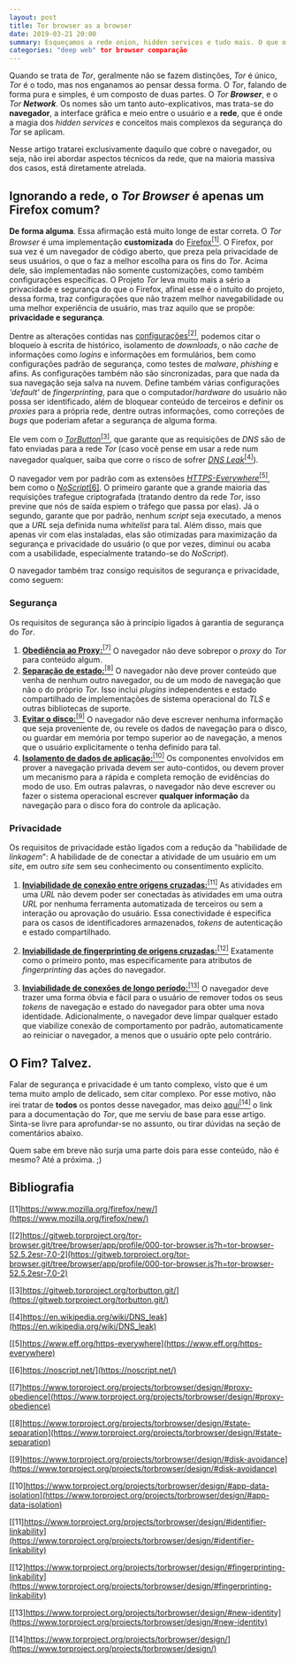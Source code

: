 ```yaml
---
layout: post
title: Tor browser as a browser
date: 2019-03-21 20:00
summary: Esqueçamos a rede onion, hidden services e tudo mais. O que o Tor pode fazer, como um navegador comum?
categories: "deep web" tor browser comparação
---
```


Quando se trata de *Tor*, geralmente não se fazem distinções, *Tor* é único, *Tor* é o todo, mas nos enganamos ao pensar dessa forma.
O *Tor*, falando de forma pura e simples, é um composto de duas partes. O _Tor_ _**Browser**_, e o _Tor **Network**_. Os nomes são um tanto auto-explicativos, mas trata-se do **navegador**, a interface gráfica e meio entre o usuário e a **rede**, que é onde a magia dos *hidden services* e conceitos mais complexos da segurança do *Tor* se aplicam.

Nesse artigo tratarei exclusivamente daquilo que cobre o navegador, ou seja, não irei abordar aspectos técnicos da rede, que na maioria massiva dos casos, está diretamente atrelada.

## Ignorando a rede, o *Tor Browser* é apenas um Firefox comum?

**De forma alguma**. Essa afirmação está muito longe de estar correta.
O *Tor Browser* é uma implementação **customizada** do [Firefox<sup>[1]](https://www.mozilla.org/firefox/new/)</sup>. O Firefox, por sua vez é um navegador de código aberto, que preza pela privacidade de seus usuários, o que o faz a melhor escolha para os fins do *Tor*.
Acima dele, são implementadas não somente customizações, como também configurações específicas. O Projeto *Tor* leva muito mais a sério a privacidade e segurança do que o Firefox, afinal esse é o intuito do projeto, dessa forma, traz configurações que não trazem melhor navegabilidade ou uma melhor experiência de usuário, mas traz aquilo que se propõe: **privacidade e segurança**.

Dentre as alterações contidas nas [configurações<sup>[2]</sup>](https://gitweb.torproject.org/tor-browser.git/tree/browser/app/profile/000-tor-browser.js?h=tor-browser-52.5.2esr-7.0-2), podemos citar o bloqueio à escrita de histórico, isolamento de *downloads*, o não *cache* de informações como *logins* e informações em formulários, bem como configurações padrão de segurança, como testes de *malware*, *phishing* e afins. As configurações também não são sincronizadas, para que nada da sua navegação seja salva na nuvem. Define também várias configurações *'default'* de *fingerprinting*, para que o computador/*hardware* do usuário não possa ser identificado, além de bloquear conteúdo de terceiros e definir os *proxies* para a própria rede, dentre outras informações, como correções de *bugs* que poderiam afetar a segurança de alguma forma.

Ele vem com o [*TorButton*<sup>[3]</sup>](https://gitweb.torproject.org/torbutton.git/), que garante que as requisições de *DNS* são de fato enviadas para a rede *Tor* (caso você pense em usar a rede num navegador qualquer, saiba que corre o risco de sofrer [*DNS Leak*<sup>[4]</sup>](https://en.wikipedia.org/wiki/DNS_leak)).

O navegador vem por padrão com as extensões [*HTTPS-Everywhere*<sup>[5]</sup>](https://www.eff.org/https-everywhere), bem como o [*NoScript*[6]](https://noscript.net/). O primeiro garante que a grande maioria das requisições trafegue criptografada (tratando dentro da rede *Tor*, isso previne que nós de saída espiem o tráfego que passa por elas). Já o segundo, garante que por padrão, nenhum *script* seja executado, a menos que a *URL* seja definida numa *whitelist* para tal. Além disso, mais que apenas vir com elas instaladas, elas são otimizadas para maximização da segurança e privacidade do usuário (o que por vezes, diminui ou acaba com a usabilidade, especialmente tratando-se do *NoScript*).

O navegador também traz consigo requisitos de segurança e privacidade, como seguem:

### Segurança

Os requisitos de segurança são à princípio ligados à garantia de segurança do *Tor*.

1. [**Obediência ao Proxy:**<sup>[7]</sup>](https://www.torproject.org/projects/torbrowser/design/#proxy-obedience) O navegador não deve sobrepor o *proxy* do *Tor* para conteúdo algum.
2. [**Separação de estado:**<sup>[8]](https://www.torproject.org/projects/torbrowser/design/#state-separation) O navegador não deve prover conteúdo que venha de nenhum outro navegador, ou de um modo de navegação que não o do próprio *Tor*. Isso inclui *plugins* independentes e estado compartilhado de implementações de sistema operacional do *TLS* e outras bibliotecas de suporte.
3. [**Evitar o disco:**<sup>[9]</sup>](https://www.torproject.org/projects/torbrowser/design/#disk-avoidance) O navegador não deve escrever nenhuma informação que seja proveniente de, ou revele os dados de navegação para o disco, ou guardar em memória por tempo superior ao de navegação, a menos que o usuário explicitamente o tenha definido para tal.
4. [**Isolamento de dados de aplicação:**<sup>[10]</sup>](https://www.torproject.org/projects/torbrowser/design/#app-data-isolation) Os componentes envolvidos em prover a navegação privada devem ser auto-contidos, ou devem prover um mecanismo para a rápida e completa remoção de evidências do modo de uso. Em outras palavras, o navegador não deve escrever ou fazer o sistema operacional escrever **qualquer informação** da navegação para o disco fora do controle da aplicação.

### Privacidade

Os requisitos de privacidade estão ligados com a redução da "habilidade de *linkagem*": A habilidade de de conectar a atividade de um usuário em um *site*, em outro *site* sem seu conhecimento ou consentimento explícito.

1. [**Inviabilidade de conexão entre origens cruzadas:**<sup>[11]</sup>](https://www.torproject.org/projects/torbrowser/design/#identifier-linkability) As atividades em uma *URL* não devem poder ser conectadas às atividades em uma outra *URL* por nenhuma ferramenta automatizada de terceiros ou sem a interação ou aprovação do usuário. Essa conectividade é especifica para os casos de identificadores armazenados, *tokens* de autenticação e estado compartilhado.

2. [**Inviabilidade de fingerprinting de origens cruzadas:**<sup>[12]</sup>](https://www.torproject.org/projects/torbrowser/design/#fingerprinting-linkability) Exatamente como o primeiro ponto, mas especificamente para atributos de *fingerprinting* das ações do navegador.

3. [**Inviabilidade de conexões de longo período:**<sup>[13]</sup>](https://www.torproject.org/projects/torbrowser/design/#new-identity) O navegador deve trazer uma forma óbvia e fácil para o usuário de remover todos os seus *tokens* de navegação e estado do navegador para obter uma nova identidade. Adicionalmente, o navegador deve limpar qualquer estado que viabilize conexão de comportamento por padrão, automaticamente ao reiniciar o navegador, a menos que o usuário opte pelo contrário.

## O Fim? Talvez.

Falar de segurança e privacidade é um tanto complexo, visto que é um tema muito amplo de delicado, sem citar complexo. Por esse motivo, não irei tratar de **todos** os pontos desse navegador, mas deixo [aqui<sup>[14]</sup>](https://www.torproject.org/projects/torbrowser/design/) o link para a documentação do *Tor*, que me serviu de base para esse artigo. Sinta-se livre para aprofundar-se no assunto, ou tirar dúvidas na seção de comentários abaixo.

Quem sabe em breve não surja uma parte dois para esse conteúdo, não é mesmo?
Até a próxima. ;)


## Bibliografia

[[1]https://www.mozilla.org/firefox/new/](https://www.mozilla.org/firefox/new/)

[[2]https://gitweb.torproject.org/tor-browser.git/tree/browser/app/profile/000-tor-browser.js?h=tor-browser-52.5.2esr-7.0-2](https://gitweb.torproject.org/tor-browser.git/tree/browser/app/profile/000-tor-browser.js?h=tor-browser-52.5.2esr-7.0-2)

[[3]https://gitweb.torproject.org/torbutton.git/](https://gitweb.torproject.org/torbutton.git/)

[[4]https://en.wikipedia.org/wiki/DNS_leak](https://en.wikipedia.org/wiki/DNS_leak)

[[5]https://www.eff.org/https-everywhere](https://www.eff.org/https-everywhere)

[[6]https://noscript.net/](https://noscript.net/)

[[7]https://www.torproject.org/projects/torbrowser/design/#proxy-obedience](https://www.torproject.org/projects/torbrowser/design/#proxy-obedience)

[[8]https://www.torproject.org/projects/torbrowser/design/#state-separation](https://www.torproject.org/projects/torbrowser/design/#state-separation)

[[9]https://www.torproject.org/projects/torbrowser/design/#disk-avoidance](https://www.torproject.org/projects/torbrowser/design/#disk-avoidance)

[[10]https://www.torproject.org/projects/torbrowser/design/#app-data-isolation](https://www.torproject.org/projects/torbrowser/design/#app-data-isolation)

[[11]https://www.torproject.org/projects/torbrowser/design/#identifier-linkability](https://www.torproject.org/projects/torbrowser/design/#identifier-linkability)

[[12]https://www.torproject.org/projects/torbrowser/design/#fingerprinting-linkability](https://www.torproject.org/projects/torbrowser/design/#fingerprinting-linkability)

[[13]https://www.torproject.org/projects/torbrowser/design/#new-identity](https://www.torproject.org/projects/torbrowser/design/#new-identity)

[[14]https://www.torproject.org/projects/torbrowser/design/](https://www.torproject.org/projects/torbrowser/design/)


